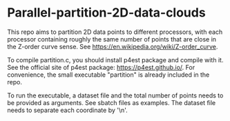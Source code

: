# Parallel-partition-2D-data-clouds
This repo aims to partition 2D data points to different processors, with each processor containing roughly the same number of points that are close in the Z-order curve sense. See https://en.wikipedia.org/wiki/Z-order_curve.

To compile partition.c, you should install p4est package and compile with it. See the official site of p4est package: https://p4est.github.io/.
For convenience, the small executable "partition" is already included in the repo.

To run the executable, a dataset file and the total number of points needs to be provided as arguments. See sbatch files as examples.
The dataset file needs to separate each coordinate by '\n'.
